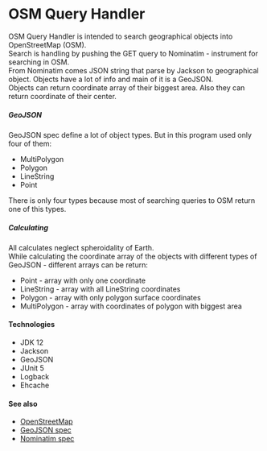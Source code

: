 # OSM Query Handler
OSM Query Handler is intended to search geographical objects into OpenStreetMap (OSM).  
Search is handling by pushing the GET query to Nominatim - instrument for searching in OSM.  
From Nominatim comes JSON string that parse by Jackson to geographical object. 
Objects have a lot of info and main of it is a GeoJSON.  
Objects can return coordinate array of their biggest area. 
Also they can return coordinate of their center.

##### GeoJSON
GeoJSON spec define a lot of object types. But in this program used only four of them:
+ MultiPolygon
+ Polygon
+ LineString
+ Point

There is only four types because most of searching queries to OSM return one of this types.

##### Calculating
All calculates neglect spheroidality of Earth.  
While calculating the coordinate array of the objects with different types of GeoJSON - 
different arrays can be return:
+ Point - array with only one coordinate
+ LineString - array with all LineString coordinates
+ Polygon - array with only polygon surface coordinates
+ MultiPolygon - array with coordinates of polygon with biggest area

#### Technologies
+ JDK 12
+ Jackson
+ GeoJSON
+ JUnit 5
+ Logback
+ Ehcache

#### See also
+ [OpenStreetMap](https://www.openstreetmap.org/)
+ [GeoJSON spec](https://tools.ietf.org/html/rfc7946)
+ [Nominatim spec](https://nominatim.org/release-docs/latest/)